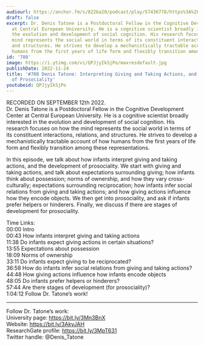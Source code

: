 ```yaml
---
audiourl: https://anchor.fm/s/822ba20/podcast/play/57436778/https%3A%2F%2Fd3ctxlq1ktw2nl.cloudfront.net%2Fstaging%2F2022-8-12%2F03cd1d2b-cca4-5853-bac3-d5a289515707.m4a
draft: false
excerpt: Dr. Denis Tatone is a Postdoctoral Fellow in the Cognitive Development Center
  at Central European University. He is a cognitive scientist broadly interested in
  the evolution and development of social cognition. His research focuses on how the
  mind represents the social world in terms of its constituent interactions, relations,
  and structures. He strives to develop a mechanistically tractable account of how
  humans from the first years of life form and flexibly transition among these representations.
id: '708'
image: https://i.ytimg.com/vi/QPJjyIkSjPo/maxresdefault.jpg
publishDate: 2022-11-24
title: '#708 Denis Tatone: Interpreting Giving and Taking Actions, and the Development
  of Prosociality'
youtubeid: QPJjyIkSjPo
---
```

<div class="timelinks">

RECORDED ON SEPTEMBER 12th 2022.  
Dr. Denis Tatone is a Postdoctoral Fellow in the Cognitive Development Center at Central European University. He is a cognitive scientist broadly interested in the evolution and development of social cognition. His research focuses on how the mind represents the social world in terms of its constituent interactions, relations, and structures. He strives to develop a mechanistically tractable account of how humans from the first years of life form and flexibly transition among these representations.

In this episode, we talk about how infants interpret giving and taking actions, and the development of prosociality. We start with giving and taking actions, and talk about expectations surrounding giving; how infants think about possession; norms of ownership, and how they vary cross-culturally; expectations surrounding reciprocation; how infants infer social relations from giving and taking actions; and how giving actions influence how they encode objects. We then get into prosociality, and ask if infants prefer helpers or hinderers. Finally, we discuss if there are stages of development for prosociality.

Time Links:  
<time>00:00</time> Intro  
<time>00:43</time> How infants interpret giving and taking actions  
<time>11:38</time> Do infants expect giving actions in certain situations?  
<time>13:55</time> Expectations about possession  
<time>18:09</time> Norms of ownership  
<time>33:11</time> Do infants expect giving to be reciprocated?  
<time>36:58</time> How do infants infer social relations from giving and taking actions?  
<time>44:48</time> How giving actions influence how infants encode objects  
<time>48:05</time> Do infants prefer helpers or hinderers?  
<time>57:44</time> Are there stages of development (for prosociality)?  
<time>1:04:12</time> Follow Dr. Tatone’s work!

---

Follow Dr. Tatone’s work:  
University page: https://bit.ly/3Mn3BnX  
Website: https://bit.ly/3AkyJAH  
ResearchGate profile: https://bit.ly/3MpT631  
Twitter handle: @Denis_Tatone
</div>

